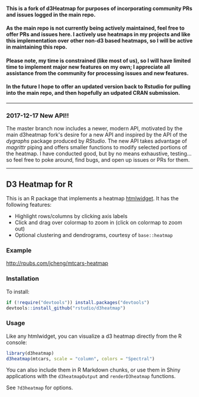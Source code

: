 #### This is a fork of d3Heatmap for purposes of incorporating community PRs and issues logged in the main repo. 

#### As the main repo is not currently being actively maintained, feel free to offer PRs and issues here. I actively use heatmaps in my projects and like this implementation over other non-d3 based heatmaps, so I will be active in maintaining this repo.

#### Please note, my time is constrained (like most of us), so I will have limited time to implement major new features on my own; I appreciate all assistance from the community for processing issues and new features.

#### In the future I hope to offer an updated version back to Rstudio for pulling into the main repo, and then hopefully an udpated CRAN submission.
___

### __2017-12-17__ New API!!  

The master branch now includes a newer, modern API, motivated by the main d3heatmap fork's desire for a new API and inspired by the API of the _dygraphs_ package produced by _RStudio_.  The new API takes advantage of _magrittr_ piping and offers smaller functions to modify selected portions of the heatmap. I have conducted good, but by no means exhaustive, testing... so feel free to poke around, find bugs, and open up issues or PRs for them.

___
## D3 Heatmap for R

This is an R package that implements a heatmap [htmlwidget](http://htmlwidgets.org). It has the following features:

* Highlight rows/columns by clicking axis labels
* Click and drag over colormap to zoom in (click on colormap to zoom out)
* Optional clustering and dendrograms, courtesy of `base::heatmap`

### Example

http://rpubs.com/jcheng/mtcars-heatmap

### Installation

To install:

```r
if (!require("devtools")) install.packages("devtools")
devtools::install_github("rstudio/d3heatmap")
```

### Usage

Like any htmlwidget, you can visualize a d3 heatmap directly from the R console:

```r
library(d3heatmap)
d3heatmap(mtcars, scale = "column", colors = "Spectral")
```
You can also include them in R Markdown chunks, or use them in Shiny applications with the `d3heatmapOutput` and `renderD3heatmap` functions.

See `?d3heatmap` for options.
